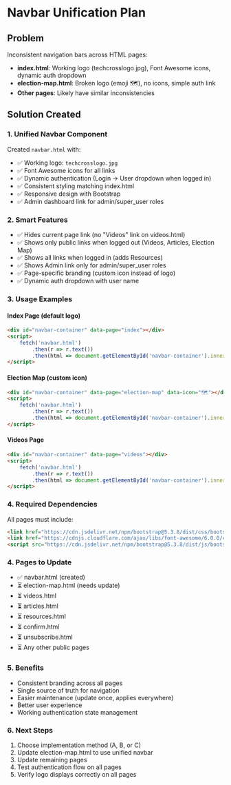 # Navbar Unification Plan

## Problem
Inconsistent navigation bars across HTML pages:
- **index.html**: Working logo (techcrosslogo.jpg), Font Awesome icons, dynamic auth dropdown
- **election-map.html**: Broken logo (emoji 🗺️), no icons, simple auth link
- **Other pages**: Likely have similar inconsistencies

## Solution Created

### 1. Unified Navbar Component
Created `navbar.html` with:
- ✅ Working logo: `techcrosslogo.jpg`
- ✅ Font Awesome icons for all links
- ✅ Dynamic authentication (Login → User dropdown when logged in)
- ✅ Consistent styling matching index.html
- ✅ Responsive design with Bootstrap
- ✅ Admin dashboard link for admin/super_user roles

### 2. Smart Features
- ✅ Hides current page link (no "Videos" link on videos.html)
- ✅ Shows only public links when logged out (Videos, Articles, Election Map)
- ✅ Shows all links when logged in (adds Resources)
- ✅ Shows Admin link only for admin/super_user roles
- ✅ Page-specific branding (custom icon instead of logo)
- ✅ Dynamic auth dropdown with user name

### 3. Usage Examples

#### Index Page (default logo)
```html
<div id="navbar-container" data-page="index"></div>
<script>
    fetch('navbar.html')
        .then(r => r.text())
        .then(html => document.getElementById('navbar-container').innerHTML = html);
</script>
```

#### Election Map (custom icon)
```html
<div id="navbar-container" data-page="election-map" data-icon="🗺️"></div>
<script>
    fetch('navbar.html')
        .then(r => r.text())
        .then(html => document.getElementById('navbar-container').innerHTML = html);
</script>
```

#### Videos Page
```html
<div id="navbar-container" data-page="videos"></div>
<script>
    fetch('navbar.html')
        .then(r => r.text())
        .then(html => document.getElementById('navbar-container').innerHTML = html);
</script>
```

### 4. Required Dependencies
All pages must include:
```html
<link href="https://cdn.jsdelivr.net/npm/bootstrap@5.3.8/dist/css/bootstrap.min.css" rel="stylesheet">
<link href="https://cdnjs.cloudflare.com/ajax/libs/font-awesome/6.0.0/css/all.min.css" rel="stylesheet">
<script src="https://cdn.jsdelivr.net/npm/bootstrap@5.3.8/dist/js/bootstrap.bundle.min.js"></script>
```

### 4. Pages to Update
- ✅ navbar.html (created)
- ⏳ election-map.html (needs update)
- ⏳ videos.html
- ⏳ articles.html
- ⏳ resources.html
- ⏳ confirm.html
- ⏳ unsubscribe.html
- ⏳ Any other public pages

### 5. Benefits
- Consistent branding across all pages
- Single source of truth for navigation
- Easier maintenance (update once, applies everywhere)
- Better user experience
- Working authentication state management

### 6. Next Steps
1. Choose implementation method (A, B, or C)
2. Update election-map.html to use unified navbar
3. Update remaining pages
4. Test authentication flow on all pages
5. Verify logo displays correctly on all pages
